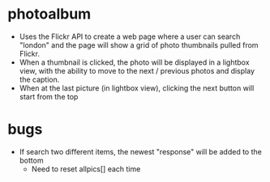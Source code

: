 # photoalbum
* Uses the Flickr API to create a web page where a user can search "london" and the page will show a grid of photo thumbnails pulled from Flickr.
* When a thumbnail is clicked, the photo will be displayed in a lightbox view, with the ability to move to the next / previous photos and display the caption.
* When at the last picture (in lightbox view), clicking the next button will start from the top

# bugs
* If search two different items, the newest "response" will be added to the bottom
  * Need to reset allpics[] each time 
